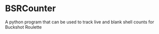 # BSRCounter
A python program that can be used to track live and blank shell counts for Buckshot Roulette
